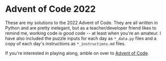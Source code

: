 # Advent of Code 2022  

These are my solutions to the 2022 Advent of Code. They are all written in Python and are pretty inelegant, but as a teacher/developer friend likes to remind me, working code is good code -- at least when you're an amateur. I have also included the puzzle inputs for each day as `*_data.py` files and a copy of each day's instructions as `*_instructions.md` files.  

If you're interested in playing along, amble on over to [Advent of Code](https://adventofcode.com/2022).